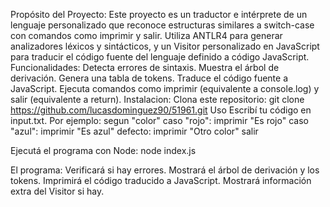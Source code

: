 Propósito del Proyecto:
Este proyecto es un traductor e intérprete de un lenguaje personalizado que reconoce estructuras similares a switch-case con comandos como imprimir y salir. Utiliza ANTLR4 para generar analizadores léxicos y sintácticos, y un Visitor personalizado en JavaScript para traducir el código fuente del lenguaje definido a código JavaScript.
Funcionalidades:
Detecta errores de sintaxis.
Muestra el árbol de derivación.
Genera una tabla de tokens.
Traduce el código fuente a JavaScript.
Ejecuta comandos como imprimir (equivalente a console.log) y salir (equivalente a return).
Instalacion:
Clona este repositorio: git clone https://github.com/lucasdominguez90/51961.git
Uso
Escribí tu código en input.txt. Por ejemplo:
segun "color"
  caso "rojo":
    imprimir "Es rojo"
  caso "azul":
    imprimir "Es azul"
  defecto:
    imprimir "Otro color"
    salir
    
Ejecutá el programa con Node:
node index.js

El programa:
Verificará si hay errores.
Mostrará el árbol de derivación y los tokens.
Imprimirá el código traducido a JavaScript.
Mostrará información extra del Visitor si hay.


